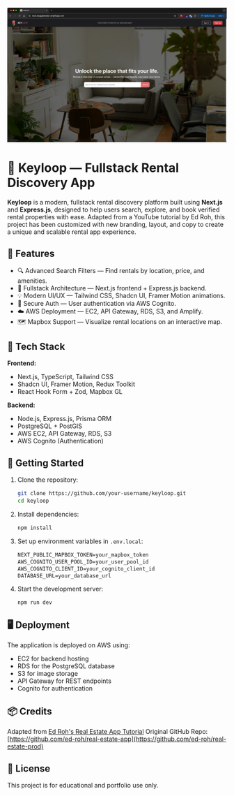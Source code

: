 ![Home Screenshot](client/public/keyloop.png)
# 🔑 Keyloop — Fullstack Rental Discovery App

**Keyloop** is a modern, fullstack rental discovery platform built using **Next.js** and **Express.js**, designed to help users search, explore, and book verified rental properties with ease. Adapted from a YouTube tutorial by Ed Roh, this project has been customized with new branding, layout, and copy to create a unique and scalable rental app experience.

## 🚀 Features

- 🔍 Advanced Search Filters — Find rentals by location, price, and amenities.
- 💼 Fullstack Architecture — Next.js frontend + Express.js backend.
- 💡 Modern UI/UX — Tailwind CSS, Shadcn UI, Framer Motion animations.
- 🔐 Secure Auth — User authentication via AWS Cognito.
- ☁️ AWS Deployment — EC2, API Gateway, RDS, S3, and Amplify.
- 🗺️ Mapbox Support — Visualize rental locations on an interactive map.

## 🧰 Tech Stack

**Frontend:**
- Next.js, TypeScript, Tailwind CSS  
- Shadcn UI, Framer Motion, Redux Toolkit  
- React Hook Form + Zod, Mapbox GL

**Backend:**
- Node.js, Express.js, Prisma ORM  
- PostgreSQL + PostGIS  
- AWS EC2, API Gateway, RDS, S3  
- AWS Cognito (Authentication)

## 🔧 Getting Started

1. Clone the repository:
   ```bash
   git clone https://github.com/your-username/keyloop.git
   cd keyloop
   ```

2. Install dependencies:
   ```bash
   npm install
   ```

3. Set up environment variables in `.env.local`:
   ```
   NEXT_PUBLIC_MAPBOX_TOKEN=your_mapbox_token
   AWS_COGNITO_USER_POOL_ID=your_user_pool_id
   AWS_COGNITO_CLIENT_ID=your_cognito_client_id
   DATABASE_URL=your_database_url
   ```

4. Start the development server:
   ```bash
   npm run dev
   ```

## 🖥️ Deployment

The application is deployed on AWS using:
- EC2 for backend hosting
- RDS for the PostgreSQL database
- S3 for image storage
- API Gateway for REST endpoints
- Cognito for authentication

## 📦 Credits

Adapted from [Ed Roh's Real Estate App Tutorial]([https://www.youtube.com/watch?v=...](https://www.youtube.com/watch?v=X1zCAPLvMtw))  
Original GitHub Repo: [https://github.com/ed-roh/real-estate-app](https://github.com/ed-roh/real-estate-prod)

## 📄 License

This project is for educational and portfolio use only.
